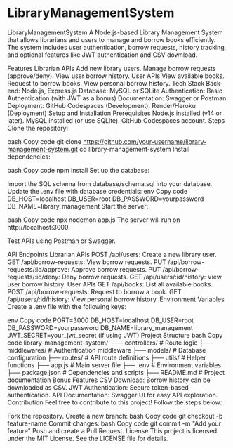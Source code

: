 # LibraryManagementSystem
LibraryManagementSystem
A Node.js-based Library Management System that allows librarians and users to manage and borrow books efficiently. The system includes user authentication, borrow requests, history tracking, and optional features like JWT authentication and CSV download.

Features
Librarian APIs
Add new library users.
Manage borrow requests (approve/deny).
View user borrow history.
User APIs
View available books.
Request to borrow books.
View personal borrow history.
Tech Stack
Back-end: Node.js, Express.js
Database: MySQL or SQLite
Authentication: Basic Authentication (with JWT as a bonus)
Documentation: Swagger or Postman
Deployment: GitHub Codespaces (Development), Render/Heroku (Deployment)
Setup and Installation
Prerequisites
Node.js installed (v14 or later).
MySQL installed (or use SQLite).
GitHub Codespaces account.
Steps
Clone the repository:

bash
Copy code
git clone https://github.com/your-username/library-management-system.git
cd library-management-system
Install dependencies:

bash
Copy code
npm install
Set up the database:

Import the SQL schema from database/schema.sql into your database.
Update the .env file with database credentials:
env
Copy code
DB_HOST=localhost
DB_USER=root
DB_PASSWORD=yourpassword
DB_NAME=library_management
Start the server:

bash
Copy code
npx nodemon app.js
The server will run on http://localhost:3000.

Test APIs using Postman or Swagger.

API Endpoints
Librarian APIs
POST /api/users: Create a new library user.
GET /api/borrow-requests: View borrow requests.
PUT /api/borrow-requests/:id/approve: Approve borrow requests.
PUT /api/borrow-requests/:id/deny: Deny borrow requests.
GET /api/users/:id/history: View user borrow history.
User APIs
GET /api/books: List all available books.
POST /api/borrow-requests: Request to borrow a book.
GET /api/users/:id/history: View personal borrow history.
Environment Variables
Create a .env file with the following keys:

env
Copy code
PORT=3000
DB_HOST=localhost
DB_USER=root
DB_PASSWORD=yourpassword
DB_NAME=library_management
JWT_SECRET=your_jwt_secret (if using JWT)
Project Structure
bash
Copy code
library-management-system/
├── controllers/       # Route logic
├── middlewares/       # Authentication middleware
├── models/            # Database configuration
├── routes/            # API route definitions
├── utils/             # Helper functions
├── app.js             # Main server file
├── .env               # Environment variables
├── package.json       # Dependencies and scripts
├── README.md          # Project documentation
Bonus Features
CSV Download: Borrow history can be downloaded as CSV.
JWT Authentication: Secure token-based authentication.
API Documentation: Swagger UI for easy API exploration.
Contribution
Feel free to contribute to this project! Follow the steps below:

Fork the repository.
Create a new branch:
bash
Copy code
git checkout -b feature-name
Commit changes:
bash
Copy code
git commit -m "Add your feature"
Push and create a Pull Request.
License
This project is licensed under the MIT License. See the LICENSE file for details.